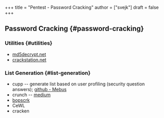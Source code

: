 +++
title = "Pentest - Password Cracking"
author = ["svejk"]
draft = false
+++

## Password Cracking {#password-cracking}


### Utilities {#utilities}

-   [md5decrypt.net](https://md5decrypt.net/)
-   [crackstation.net](https://crackstation.net/)


### List Generation {#list-generation}

-   cupp -- generate list based on user profiling (security question answers); [github - Mebus](https://github.com/Mebus/cupp)
-   crunch -- [medium](https://medium.com/@cuncis/building-unique-wordlists-with-crunch-1ca49f1f188b)
-   [bopscrk](https://github.com/r3nt0n/bopscrk)
-   CeWL
-   cracken
